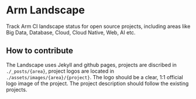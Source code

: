 # Arm Landscape
Track Arm CI landscape status for open source projects, including areas like Big Data, Database, Cloud, Cloud Native, Web, AI etc.

## How to contribute
The Landscape uses Jekyll and github pages, projects are discribed in `./_posts/{area}`, project logos are located in `./assets/images/{area}/{project}`.
The logo should be a clear, 1:1 official logo image of the project. The project description should follow the existing projects. 
